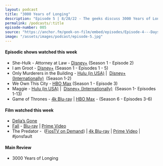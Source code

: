 ```yaml
---
layout: podcast
title: "3000 Years of Longing"
description: "Episode 5 | 8/28/22 - The geeks discuss 3000 Years of Longing and all the other things they watched this week."
permalink: /podcasts/:title
episode-number: 005
source: "https://anchor.fm/geek-on-film/embed/episodes/Episode-4---Dayshift--Bodies-Bodies-Bodies--Not-Okay--Emily-the-Criminal--Beast-82222-e1mruop"
image: "/assets/images/podcast/episode-5.jpg"
---
```

<h4><strong>Episodic shows watched this week</strong></h4>
<ul>
 <li>She-Hulk - Attorney at Law - <a href="https://disneyplusoriginals.disney.com/show/she-hulk"><u>Disney+</u></a> (Season 1 - Episode 2)</li>
 <li>I am Groot - <a href="https://disneyplusoriginals.disney.com/show/i-am-groot"><u>Disney+</u></a> (Season 1 - Episodes 1 - 5)</li>
  <li>Only Murderers in the Building - <a href="https://www.hulu.com/series/only-murders-in-the-building-ef31c7e1-cd0f-4e07-848d-1cbfedb50ddf"><u>Hulu (in USA)</u></a> | &nbsp;<a href="https://www.disneyplus.com/series/only-murders-in-the-building/2EfP45PYWY5s"><u>Disney+ (Internationally)</u></a> &nbsp;(Season 1-2)</li>
  <li>We Own This City - <a href="https://www.hbo.com/we-own-this-city"><u>HBO Max</u></a> (Season 1 - Episode 3)</li>
  <li>Maggie - <a href="https://www.hulu.com/series/maggie-ebca130d-d901-4b5f-b893-9ecb7f406924"><u>Hulu (in USA)</u></a> | &nbsp;<a href="https://www.disneyplus.com/series/maggie/1nUTZnLAIHl1"><u>Disney+ (Internationally)</u></a> &nbsp;(Season 1- Episodes 1-13)</li>
  <li>Game of Thrones - <a href="https://amzn.to/3pGBCpv"><u>4k Blu-ray</u></a> | <a href="https://www.hbomax.com/series/urn:hbo:series:GVU2cggagzYNJjhsJATwo"><u>HBO Max</u></a> - (Season 6 - Episodes 3-6)</li>
</ul>
<h4><strong>Film watched this week</strong></h4>
<ul>
  <li><a href="https://www.youtube.com/watch?v=wIoUQUfldZs"><u>Delia’s Gone</u></a></li>
  <li><a href="https://www.lionsgate.com/movies/fall"><u>Fall</u></a> - <a href="https://amzn.to/3PUBptp"><u>Blu-ray</u></a> | <a href="https://amzn.to/3Aquz9r"><u>Prime Video</u></a></li>
  <li>The Predator - &nbsp;(<a href="https://tv.verizon.com/watch/movie/the-predator/PCKG0220706869750504/?tlmSlug=cGVyc29u"><u>FiosTV on Demand</u></a>) | <a href="https://amzn.to/3AT5PrA"><u>4k Blu-ray</u></a> | <a href="https://amzn.to/3pOsa3t"><u>Prime Video</u></a> | #jonsfault</li>
</ul>
<h4><strong>Main Review</strong></h4>
<ul>
  <li>3000 Years of Longing</li>
</ul>
